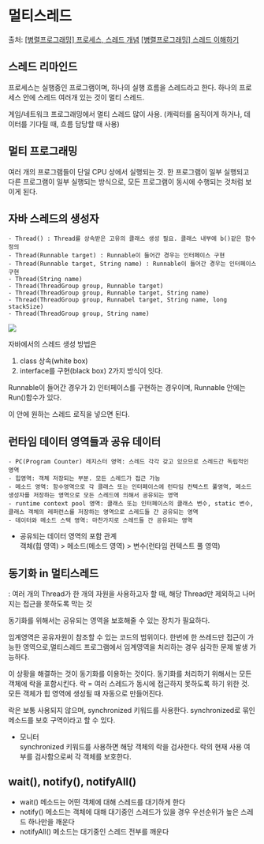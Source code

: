 # 멀티스레드



출처:
[[병렬프로그래밍] 프로세스, 스레드 개념](https://12bme.tistory.com/65?category=682904)
[[병렬프로그래밍] 스레드 이해하기](https://12bme.tistory.com/66?category=682904)

## 스레드 리마인드

프로세스는 실행중인 프로그램이며, 하나의 실행 흐름을 스레드라고 한다.
하나의 프로세스 안에 스레드 여러개 있는 것이 멀티 스레드.

게임/네트워크 프로그래밍에서 멀티 스레드 많이 사용.
(캐릭터를 움직이게 하거나, 데이터를 기다릴 때, 흐름 담당할 때 사용)

## 멀티 프로그래밍

여러 개의 프로그램들이 단일 CPU 상에서 실행되는 것.
한 프로그램이 일부 실행되고 다른 프로그램이 일부 실행되는 방식으로,
모든 프로그램이 동시에 수행되는 것처럼 보이게 된다.

## 자바 스레드의 생성자

```
- Thread() : Thread를 상속받은 고유의 클래스 생성 필요. 클래스 내부에 b()같은 함수 정의
- Thread(Runnable target) : Runnable이 들어간 경우는 인터페이스 구현
- Thread(Runnable target, String name) : Runnable이 들어간 경우는 인터페이스 구현
- Thread(String name)
- Thread(ThreadGroup group, Runnable target)
- Thread(ThreadGroup group, Runnable target, String name)
- Thread(ThreadGroup group, Runnabel target, String name, long stackSize)
- Thread(ThreadGroup group, String name)
```

<img src = "https://user-images.githubusercontent.com/46602874/126585075-77d26485-71fd-403a-9903-de060aceb583.png"/>

자바에서의 스레드 생성 방법은

1. class 상속(white box)
2. interface를 구현(black box)
   2가지 방식이 잇다.

Runnable이 들어간 경우가 2) 인터페이스를 구현하는 경우이며,
Runnable 안에는 Run()함수가 있다.

이 안에 원하는 스레드 로직을 넣으면 된다.

## 런타임 데이터 영역들과 공유 데이터

```
- PC(Program Counter) 레지스터 영역: 스레드 각각 갖고 있으므로 스레드간 독립적인 영역
- 힙영역: 객체 저장되는 부분. 모든 스레드가 접근 가능
- 메소드 영역: 함수영역으로 각 클래스 또는 인터페이스에 런타임 컨텍스트 풀영역, 메소드 생성자를 저장하는 영역으로 모든 스레드에 의해서 공유되는 영역
- runtime context pool 영역: 클래스 또는 인터페이스의 클래스 변수, static 변수, 클래스 객체의 레퍼런스를 저장하는 영역으로 스레드들 간 공유되는 영역
- 데이터와 메소드 스택 영역: 마찬가지로 스레드들 간 공유되는 영역
```

- 공유되는 데이터 영역의 포함 관계  
  객체(힙 영역) > 메소드(메소드 영역) > 변수(런타임 컨텍스트 풀 영역)

## 동기화 in 멀티스레드

: 여러 개의 Thread가 한 개의 자원을 사용하고자 할 때, 해당 Thread만 제외하고 나머지는 접근을 못하도록 막는 것

동기화를 위해서는 공유되는 영역을 보호해줄 수 있는 장치가 필요하다.

임계영역은 공유자원이 참조할 수 있는 코드의 범위이다.
한번에 한 쓰레드만 접근이 가능한 영역으로,멀티스레드 프로그램에서 임계영역을 처리하는 경우 심각한 문제 발생 가능하다.

이 상황을 해결하는 것이 동기화를 이용하는 것이다.
동기화를 처리하기 위해서는 모든 객체에 락을 포함시킨다.
락 = 여러 스레드가 동시에 접근하지 못하도록 하기 위한 것. 모든 객체가 힙 영역에 생성될 때 자동으로 만들어진다.

락은 보통 사용되지 않으며, synchronized 키워드를 사용한다.
synchronized로 묶인 메소드를 보호 구역이라고 할 수 있다.

- 모니터  
  synchronized 키워드를 사용하면 해당 객체의 락을 검사한다. 락의 현재 사용 여부를 검사함으로써 각 객체를 보호한다.

## wait(), notify(), notifyAll()

- wait() 메소드는 어떤 객체에 대해 스레드를 대기하게 한다
- notify() 메소드는 객체에 대해 대기중인 스레드가 있을 경우 우선순위가 높은 스레드 하나만을 깨운다
- notifyAll() 메소드는 대기중인 스레드 전부를 깨운다


